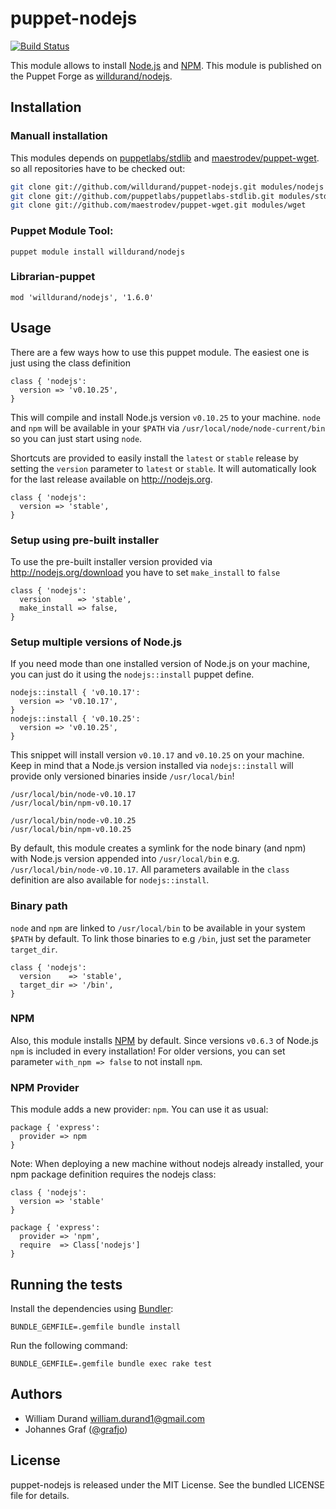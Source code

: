 puppet-nodejs
=============

[![Build
Status](https://travis-ci.org/willdurand/puppet-nodejs.png?branch=master)](https://travis-ci.org/willdurand/puppet-nodejs)

This module allows to install [Node.js](http://nodejs.org/) and
[NPM](https://npmjs.org/). This module is published on the Puppet Forge as
[willdurand/nodejs](http://forge.puppetlabs.com/willdurand/nodejs).


Installation
------------

### Manuall installation

This modules depends on
[puppetlabs/stdlib](https://github.com/puppetlabs/puppetlabs-stdlib) and [maestrodev/puppet-wget](https://github.com/maestrodev/puppet-wget). 
so all repositories have to be checked out:

```bash
git clone git://github.com/willdurand/puppet-nodejs.git modules/nodejs
git clone git://github.com/puppetlabs/puppetlabs-stdlib.git modules/stdlib
git clone git://github.com/maestrodev/puppet-wget.git modules/wget
```

### Puppet Module Tool:

    puppet module install willdurand/nodejs

### Librarian-puppet

    mod 'willdurand/nodejs', '1.6.0'

Usage
-----

There are a few ways how to use this puppet module. The easiest one is just using the class definition

```puppet
class { 'nodejs':
  version => 'v0.10.25',
}
```
This will compile and install Node.js version `v0.10.25` to your machine. `node` and `npm` will be available in your `$PATH` via `/usr/local/node/node-current/bin` so you can just start using `node`. 

Shortcuts are provided to easily install the `latest` or `stable` release by setting the `version` parameter to `latest` or `stable`. It will automatically look for the last release available on http://nodejs.org.

```puppet
class { 'nodejs':
  version => 'stable',
}
```

### Setup using pre-built installer

To use the pre-built installer version provided via http://nodejs.org/download you have to set `make_install` to `false`

```puppet
class { 'nodejs':
  version      => 'stable',
  make_install => false,
}
```

### Setup multiple versions of Node.js

If you need mode than one installed version of Node.js on your machine, you can just do it using the `nodejs::install` puppet define.

```puppet
nodejs::install { 'v0.10.17':
  version => 'v0.10.17',
}
nodejs::install { 'v0.10.25':
  version => 'v0.10.25',
}
```

This snippet will install version `v0.10.17` and `v0.10.25` on your machine. Keep in mind that a Node.js version installed via `nodejs::install` will provide only versioned binaries inside `/usr/local/bin`!

```
/usr/local/bin/node-v0.10.17
/usr/local/bin/npm-v0.10.17

/usr/local/bin/node-v0.10.25
/usr/local/bin/npm-v0.10.25
```

By default, this module creates a symlink for the node binary (and npm) with Node.js version appended into `/usr/local/bin` e.g. `/usr/local/bin/node-v0.10.17`.
All parameters available in the `class` definition are also available for `nodejs::install`.

### Binary path

`node` and `npm` are linked to `/usr/local/bin` to be available in your system `$PATH` by default. To link those binaries to e.g `/bin`, just set the parameter `target_dir`.

```puppet
class { 'nodejs':
  version    => 'stable',
  target_dir => '/bin',
}
```

### NPM

Also, this module installs [NPM](https://npmjs.org/) by default. Since versions `v0.6.3` of Node.js `npm` is included in every installation! For older versions, you can set parameter `with_npm => false` to not install `npm`.


### NPM Provider

This module adds a new provider: `npm`. You can use it as usual:

```puppet
package { 'express':
  provider => npm
}
```

Note: When deploying a new machine without nodejs already installed, your npm package definition requires the nodejs class:

```puppet
class { 'nodejs':
  version => 'stable'
}

package { 'express':
  provider => 'npm',
  require  => Class['nodejs']
}
```


Running the tests
-----------------

Install the dependencies using [Bundler](http://gembundler.com):

    BUNDLE_GEMFILE=.gemfile bundle install

Run the following command:

    BUNDLE_GEMFILE=.gemfile bundle exec rake test


Authors
-------

* William Durand <william.durand1@gmail.com>
* Johannes Graf ([@grafjo](https://github.com/grafjo))


License
-------

puppet-nodejs is released under the MIT License. See the bundled LICENSE file
for details.
